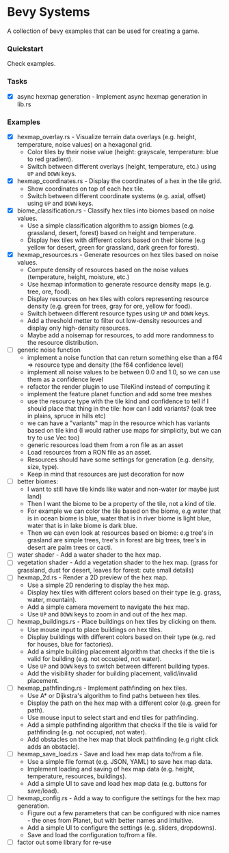 # Bevy Systems

A collection of bevy examples that can be used for creating a game.

### Quickstart

Check examples.

### Tasks

- [x] async hexmap generation - Implement async hexmap generation in lib.rs

### Examples

- [x] hexmap_overlay.rs - Visualize terrain data overlays (e.g. height, temperature, noise values) on a hexagonal grid.
    - Color tiles by their noise value (height: grayscale, temperature: blue to red gradient).
    - Switch between different overlays (height, temperature, etc.) using `UP` and `DOWN` keys.
- [x] hexmap_coordinates.rs - Display the coordinates of a hex in the tile grid.
    - Show coordinates on top of each hex tile.
    - Switch between different coordinate systems (e.g. axial, offset) using `UP` and `DOWN` keys.
- [x] biome_classification.rs - Classify hex tiles into biomes based on noise values.
    - Use a simple classification algorithm to assign biomes (e.g. grassland, desert, forest) based on height and temperature.
    - Display hex tiles with different colors based on their biome (e.g yellow for desert, green for grassland, dark green for forest).
- [x] hexmap_resources.rs - Generate resources on hex tiles based on noise values.
    - Compute density of resources based on the noise values (temperature, height, moisture, etc.)
    - Use hexmap information to generate resource density maps (e.g. tree, ore, food).
    - Display resources on hex tiles with colors representing resource density (e.g. green for trees, gray for ore, yellow for food).
    - Switch between different resource types using `UP` and `DOWN` keys.
    - Add a threshold metter to filter out low-density resources and display only high-density resources.
    - Maybe add a noisemap for resources, to add more randomness to the resource distribution.
- [ ] generic noise function
    + implement a noise function that can return something else than a f64 => resource type and density (the f64 confidence level)
    + implement all noise values to be between 0.0 and 1.0, so we can use them as a confidence level
    + refactor the render plugin to use TileKind instead of computing it
    + implement the feature planet function and add some tree meshes
    - use the resource type with the tile kind and confidence to tell if I should place that thing in the tile: how can I add variants? (oak tree in plains, spruce in hills etc)
    - we can have a "variants" map in the resource which has variants based on tile kind (I would rather use maps for simplicity, but we can try to use Vec too)
    - generic resources load them from a ron file as an asset
    - Load resources from a RON file as an asset.
    - Resources should have some settings for generation (e.g. density, size, type).
    - Keep in mind that resources are just decoration for now
- [ ] better biomes:
    - I want to still have tile kinds like water and non-water (or maybe just land)
    - Then I want the biome to be a property of the tile, not a kind of tile.
    - For example we can color the tile based on the biome, e.g water that is in ocean biome is blue, water that is in river biome is light blue, water that is in lake biome is dark blue.
    - Then we can even look at resources based on biome: e.g tree's in grasland are simple trees, tree's in forest are big trees, tree's in desert are palm trees or cacti.
- [ ] water shader - Add a water shader to the hex map.
- [ ] vegetation shader - Add a vegetation shader to the hex map. (grass for grassland, dust for desert, leaves for forest: cute small details)
- [ ] hexmap_2d.rs - Render a 2D preview of the hex map.
    - Use a simple 2D rendering to display the hex map.
    - Display hex tiles with different colors based on their type (e.g. grass, water, mountain).
    - Add a simple camera movement to navigate the hex map.
    - Use `UP` and `DOWN` keys to zoom in and out of the hex map.
- [ ] hexmap_buildings.rs - Place buildings on hex tiles by clicking on them.
    - Use mouse input to place buildings on hex tiles.
    - Display buildings with different colors based on their type (e.g. red for houses, blue for factories).
    - Add a simple building placement algorithm that checks if the tile is valid for building (e.g. not occupied, not water).
    - Use `UP` and `DOWN` keys to switch between different building types.
    - Add the visibility shader for building placement, valid/invalid placement.
- [ ] hexmap_pathfinding.rs - Implement pathfinding on hex tiles.
    - Use A* or Dijkstra's algorithm to find paths between hex tiles.
    - Display the path on the hex map with a different color (e.g. green for path).
    - Use mouse input to select start and end tiles for pathfinding.
    - Add a simple pathfinding algorithm that checks if the tile is valid for pathfinding (e.g. not occupied, not water).
    - Add obstacles on the hex map that block pathfinding (e.g right click adds an obstacle).
- [ ] hexmap_save_load.rs - Save and load hex map data to/from a file.
    - Use a simple file format (e.g. JSON, YAML) to save hex map data.
    - Implement loading and saving of hex map data (e.g. height, temperature, resources, buildings).
    - Add a simple UI to save and load hex map data (e.g. buttons for save/load).
- [ ] hexmap_config.rs - Add a way to configure the settings for the hex map generation.
    - Figure out a few parameters that can be configured with nice names - the ones from Planet, but with better names and intuitive.
    - Add a simple UI to configure the settings (e.g. sliders, dropdowns).
    - Save and load the configuration to/from a file.
- [ ] factor out some library for re-use
